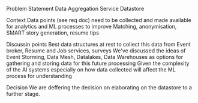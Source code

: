 Problem Statement
Data Aggregation Service Datastore

Context
Data points (see req doc) need to be collected and made available for analytics and ML processes to improve Matching, anonymisation, SMART story generation, resume tips

Discussin points
Best data structures at rest to collect this data from Event broker, Resume and Job services, surveys
We've discussed the ideas of Event Storming, Data Mesh, Datalakes, Data Warehouses as options for gathering and storing data for this future processing
Given the complexity of the AI systems especially on how data collected will affect the ML process for understanding 

Decision
We are deffering the decision on elaborating on the datastore to a further stage.